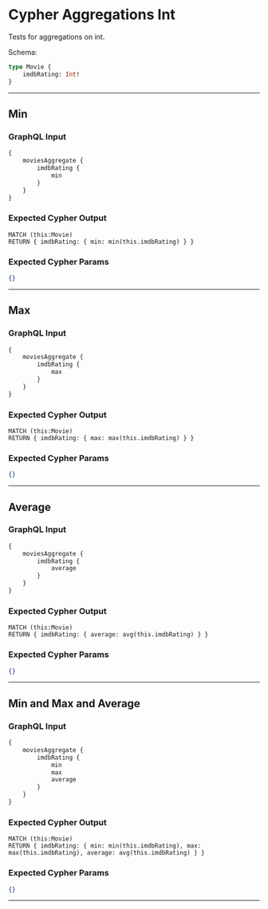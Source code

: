 # Cypher Aggregations Int

Tests for aggregations on int.

Schema:

```graphql
type Movie {
    imdbRating: Int!
}
```

---

## Min

### GraphQL Input

```graphql
{
    moviesAggregate {
        imdbRating {
            min
        }
    }
}
```

### Expected Cypher Output

```cypher
MATCH (this:Movie)
RETURN { imdbRating: { min: min(this.imdbRating) } }
```

### Expected Cypher Params

```json
{}
```

---

## Max

### GraphQL Input

```graphql
{
    moviesAggregate {
        imdbRating {
            max
        }
    }
}
```

### Expected Cypher Output

```cypher
MATCH (this:Movie)
RETURN { imdbRating: { max: max(this.imdbRating) } }
```

### Expected Cypher Params

```json
{}
```

---

## Average

### GraphQL Input

```graphql
{
    moviesAggregate {
        imdbRating {
            average
        }
    }
}
```

### Expected Cypher Output

```cypher
MATCH (this:Movie)
RETURN { imdbRating: { average: avg(this.imdbRating) } }
```

### Expected Cypher Params

```json
{}
```

---

## Min and Max and Average

### GraphQL Input

```graphql
{
    moviesAggregate {
        imdbRating {
            min
            max
            average
        }
    }
}
```

### Expected Cypher Output

```cypher
MATCH (this:Movie)
RETURN { imdbRating: { min: min(this.imdbRating), max: max(this.imdbRating), average: avg(this.imdbRating) } }
```

### Expected Cypher Params

```json
{}
```

---
